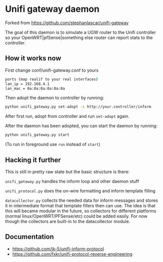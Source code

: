 # Unifi gateway daemon

Forked from https://github.com/stephanlascar/unifi-gateway

The goal of this daemon is to simulate a UGW router to the Unifi controller so your OpenWRT|pfSense|something else router can report stats to the controller.

## How it works now

First change conf/unifi-gateway.conf to yours
```bash
ports (map realif to your real interfaces)
lan_ip = 192.168.4.1
lan_mac = 0a:0a:0a:0a:0a:0a
```

Then adopt the daemon to controller by running:

```bash
python unifi_gateway.py set-adopt -s http://your.controller/inform
```

After first run, adopt from controller and run ``set-adopt`` again.

After the daemon has been adopted, you can start the daemon by running:

```bash
python unifi_gateway.py start
```

(To run in foreground use ``run`` instead of ``start``)

## Hacking it further

This is still in pretty raw state but the basic structure is there:

``unifi_gateway.py`` handles the inform loop and other daemon stuff

``unifi_protocol.py`` does the on-wire formatting and inform template filling

``datacollector.py`` collects the needed data for inform messages and stores it in intermediate format that template fillers then can use. The idea is that this will became modular in the future, so collectors for different platforms (normal linux/OpenWRT/PFSense/etc) could be added easily. For now though the collectors are built-in to the datacollector module.

## Documentation
- https://github.com/jk-5/unifi-inform-protocol
- https://github.com/fxkr/unifi-protocol-reverse-engineering
